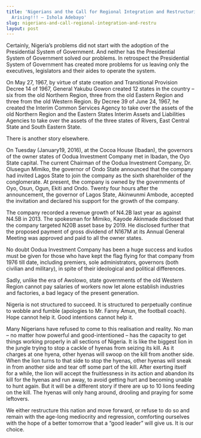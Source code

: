 ```yaml
---
title: 'Nigerians and the Call for Regional Integration and Restructuring: Matters
  Arising!!! – Ishola Adebayo'
slug: nigerians-and-call-regional-integration-and-restru
layout: post
---
```


Certainly, Nigeria’s problems did not start with the adoption of the Presidential System of Government. And neither has the Presidential System of Government solved our problems. In retrospect the Presidential System of Government has created more problems for us leaving only the executives, legislators and their aides to operate the system.

On May 27, 1967, by virtue of state creation and Transitional Provision Decree 14 of 1967, General Yakubu Gowon created 12 states in the country – six from the old Northern Region, three from the old Eastern Region and three from the old Western Region. By Decree 39 of June 24, 1967, he created the Interim Common Services Agency to take over the assets of the old Northern Region and the Eastern States Interim Assets and Liabilities Agencies to take over the assets of the three states of Rivers, East Central State and South Eastern State.

There is another story elsewhere.

On Tuesday (January19, 2016), at the Cocoa House (Ibadan), the governors of the owner states of Oodua Investment Company met in Ibadan, the Oyo State capital. The current Chairman of the Oodua Investment Company, Dr. Olusegun Mimiko, the governor of Ondo State announced that the company had invited Lagos State to join the company as the sixth shareholder of the conglomerate. At present, the company is owned by the governments of Oyo, Osun, Ogun, Ekiti and Ondo. Twenty four hours after the announcement, the governor of Lagos State, Akinwunmi Ambode, accepted the invitation and declared his support for the growth of the company.

The company recorded a revenue growth of N4.2B last year as against N4.5B in 2013. The spokesman for Mimiko, Kayode Akinmade disclosed that the company targeted N20B asset base by 2019. He disclosed further that the proposed payment of gross dividend of N167M at its Annual General Meeting was approved and paid to all the owner states.

No doubt Oodua Investment Company has been a huge success and kudos must be given for those who have kept the flag flying for that company from 1976 till date, including premiers, sole administrators, governors (both civilian and military), in spite of their ideological and political differences.

Sadly, unlike the era of Awolowo, state governments of the old Western Region cannot pay salaries of workers now let alone establish industries and factories, a bad legacy of the present generation.

Nigeria is not structured to succeed. It is structured to perpetually continue to wobble and fumble (apologies to Mr. Fanny Amun, the football coach). Hope cannot help it. Good intentions cannot help it.

Many Nigerians have refused to come to this realisation and reality. No man – no matter how powerful and good-intentioned – has the capacity to get things working properly in all sections of Nigeria. It is like the biggest lion in the jungle trying to stop a cackle of hyenas from seizing its kill. As it charges at one hyena, other hyenas will swoop on the kill from another side. When the lion turns to that side to stop the hyenas, other hyenas will sneak in from another side and tear off some part of the kill. After exerting itself for a while, the lion will accept the fruitlessness in its action and abandon its kill for the hyenas and run away, to avoid getting hurt and becoming unable to hunt again. But it will be a different story if there are up to 10 lions feeding on the kill. The hyenas will only hang around, drooling and praying for some leftovers.

 We either restructure this nation and move forward, or refuse to do so and remain with the age-long mediocrity and regression, comforting ourselves with the hope of a better tomorrow that a “good leader” will give us. It is our choice.
